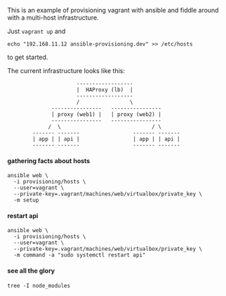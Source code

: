 This is an example of provisioning vagrant with ansible and fiddle around with a multi-host infrastructure.

Just `vagrant up` and 

```
echo "192.168.11.12 ansible-provisioning.dev" >> /etc/hosts
```

to get started.

The current infrastructure looks like this:

```
                      ------------------
                      |  HAProxy (lb)  |
                      ------------------
                      /                \
              ----------------   ----------------
              | proxy (web1) |   | proxy (web2) |
              ----------------   ----------------
             /  \                             / \
        ------- -------                 ------- -------
        | app | | api |                 | app | | api |
        ------- -------                 ------- -------
```



#### gathering facts about hosts

```
ansible web \
  -i provisioning/hosts \
  --user=vagrant \
  --private-key=.vagrant/machines/web/virtualbox/private_key \
  -m setup
```


#### restart api

```
ansible web \
  -i provisioning/hosts \
  --user=vagrant \
  --private-key=.vagrant/machines/web/virtualbox/private_key \
  -m command -a "sudo systemctl restart api"
```


#### see all the glory

```
tree -I node_modules
```


